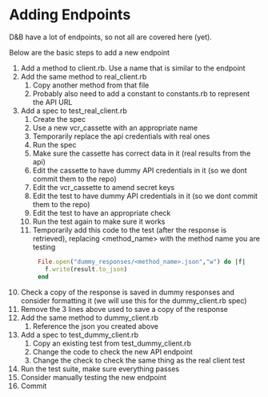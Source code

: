 # Adding Endpoints

D&B have a lot of endpoints, so not all are covered here (yet).

Below are the basic steps to add a new endpoint

1. Add a method to client.rb. Use a name that is similar to the endpoint
2. Add the same method to real_client.rb
   1. Copy another method from that file
   2. Probably also need to add a constant to constants.rb to represent the API URL
3. Add a spec to test_real_client.rb
   1. Create the spec
   2. Use a new vcr_cassette with an appropriate name
   3. Temporarily replace the api credentials with real ones
   4. Run the spec
   5. Make sure the cassette has correct data in it (real results from the api)
   6. Edit the cassette to have dummy API credentials in it (so we dont commit them to the repo)
   7. Edit the vcr_cassette to amend secret keys
   8. Edit the test to have dummy API credentials in it (so we dont commit them to the repo)
   9. Edit the test to have an appropriate check
   10. Run the test again to make sure it works
   11. Temporarily add this code to the test (after the response is retrieved), replacing <method_name> with the method name you are testing

```ruby
        File.open("dummy_responses/<method_name>.json","w") do |f|
          f.write(result.to_json)
        end
```
  10. Check a copy of the response is saved in dummy responses and consider formatting it (we will use this for the dummy_client.rb spec)
  11. Remove the 3 lines above used to save a copy of the response
1. Add the same method to dummy_client.rb
   1. Reference the json you created above
2. Add a spec to test_dummy_client.rb
   1. Copy an existing test from test_dummy_client.rb
   2. Change the code to check the new API endpoint
   3. Change the check to check the same thing as the real client test
3. Run the test suite, make sure everything passes
4. Consider manually testing the new endpoint
5. Commit